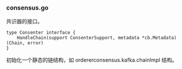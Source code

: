 ### consensus.go
共识器的接口。

```golang
type Consenter interface {
	HandleChain(support ConsenterSupport, metadata *cb.Metadata) (Chain, error)
}
```

初始化一个静态的链结构，如 ordererconsensus.kafka.chainImpl 结构。